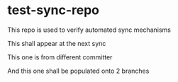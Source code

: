 # test-sync-repo

This repo is used to verify automated sync mechanisms

This shall appear at the next sync

This one is from different committer

And this one shall be populated onto 2 branches
